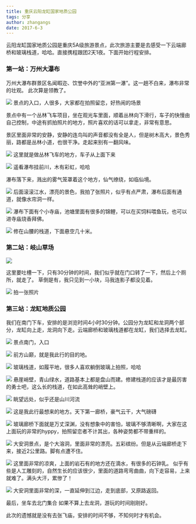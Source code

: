 ```yaml
---
title: 重庆云阳龙缸国家地质公园
tags: 分享
author: zhangangs
date: 2017-6-3
---
```

云阳龙缸国家地质公园是重庆5A级旅游景点，此次旅游主要是去感受一下云端廊桥和玻璃栈道，哈哈。直接携程跟团2天1夜。下面开始行程安排。

### 第一站：万州大瀑布

万州大瀑布群景区名闻暇迩、饮誉中外的“亚洲第一瀑”。这一趟不白来，瀑布非常的壮观。 此次算是领教了。

![](http://ys-j.ys168.com/615879115/TKUhwRu524L52467HM5U/6-3-1.jpg)
景点的入口，人很多，大家都在拍照留恋，好热闹的场景

景点中有一个丛林飞车项目，坐在观光车里面，顺着丛林向下滑行，车子的快慢由自己控制，中途有抓拍照片的地方，照片喜欢的话可以拿走，非常有意思。

景区里面非常的安静，安静的连鸟叫的声音都没有全是人，但是树木高大，景色秀丽，路都是丛林小道，也很干净。走起来别有一翻风味。

![](http://ys-j.ys168.com/615879143/TNRgxVu524L52467HM6K/6-3-2.jpg)
这里就是做丛林飞车的地方，车子从上面下来

![](http://ys-j.ys168.com/615879148/t524L52467HM6UTNRgxV/6-3-3.jpg)
遥看瀑布挂前川，木有彩虹，哈哈

瀑布落下来，溅出的雾气笼罩着这个地方，仙气缭绕，如临仙境。

![](http://ys-j.ys168.com/615879150/t524L52467HM73mKjgsv/6-3-4.jpg)
后面滚滚江水，漂亮的景色，我拍了张照片，似乎有点严肃，瀑布后面有通道，就像水帘洞一样。

![](http://ys-j.ys168.com/615879152/t524L52467HM74VJSkwT/6-3-5.jpg)
瀑布下面有个小寺庙，池塘里面有很多的锦鲤，可以在买饲料喂鱼玩，也可以进寺庙烧香拜佛。

![](http://ys-j.ys168.com/615879156/t524L52467HM75VJSkwT/6-3-6.jpg)
修在山腰的栈道，下面悬空几十米。

### 第二站：岐山草场

![](http://ys-j.ys168.com/615879157/mKjgsvr853K44714KP65/6-3-7.jpg)

这里要吐槽一下，只有30分钟的时间，我们似乎就在门口转了一下，然后上个厕所，就走了。 草倒是有，我只见到一小块，马我连影子都没见着。

![](http://ys-j.ys168.com/615879158/u732M36328JN5ImKjgsv/6-3-8.jpg)
拍一张照片

### 第三站：龙缸地质公园
我们在南门下车，安排的是浏览时间4小时30分钟。公园分为龙缸和龙洞两个部分，龙缸向上走，龙洞向下走。云端廊桥和玻璃栈道都在龙缸，我们选择去龙缸。

![](http://ys-j.ys168.com/615879151/VJSkwTu524L52467N5J/6-3-9.jpg)
景点南门，入口

![](http://ys-j.ys168.com/615879117/TKUhwRu524L52467HM63/6-3-10.jpg)
前方山巅，就是我此行的目的地。

![](http://ys-j.ys168.com/615879112/t524L52467HM5KTKUhwR/6-3-11.jpg)
玻璃栈道，如履平地，很多人喜欢躺倒玻璃上拍照，哈哈

![](http://ys-j.ys168.com/615879131/lMmbpys443N13855GO57/6-3-12.jpg)
悬崖峭壁，青山绿水，道路基本上都是盘山而建。修建栈道的应该才是最厉害的勇士吧，这么长的栈道，在如此高耸的峭壁上。

![](http://ys-j.ys168.com/615879134/t524L52467HM66ULVftW/6-3-14.jpg)
眺望远处，似乎还是山川河流

![](http://ys-j.ys168.com/615879121/SMTjsSu524L52467HM64/6-3-13.jpg)
这是我此行最想来的地方。天下第一廊桥，豪气云干，大气磅礴

![](http://ys-j.ys168.com/615879134/r712O54445JL4KlMmbpy/6-3-15.jpg)
玻璃廊桥下面就是万丈深渊，没有想象中的害怕，玻璃不够清晰啊，大家在这上面玩的非常的hyppy，拍照留恋者不计其出，各种姿势都不带重样的。

![](http://ys-j.ys168.com/615879137/ULVftWu524L52467HM6I/6-3-16.jpg)
大安洞景点，是个大溶洞，里面非常的漂亮。五彩缤纷。但是从云端廊桥走下来，接近2公里路。脚有点遭不住。

![](http://ys-j.ys168.com/615879140/t524L52467HM6JTNRgxV/6-3-17.jpg)
这里面非常的凉爽，上面的岩石有的地方还在滴水，有很多的石钟乳。 似乎有些是人工雕刻的，自然生长的应该很少，里面的道路弯弯曲曲，向下走容易，上来就难了。满头大汗，累惨了！

![](http://ys-j.ys168.com/615879146/t524L52467HM6LTNRgxV/6-3-18.jpg)
大安洞里面非常的深，一直延伸到江边，走到底部，又原路返回。

最后，坐车去北门集合 如果不算上去龙洞，游玩的时间刚刚好。

此次的遗憾就是没有去张飞庙，安排的时间不够，不知何时才有机会。


